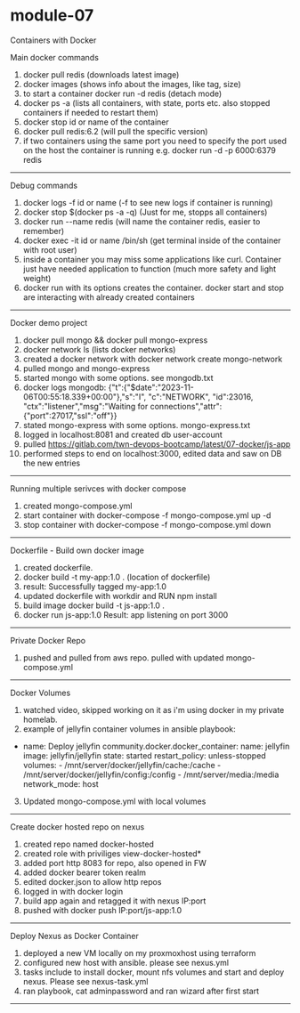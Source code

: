 # module-07
Containers with Docker


Main docker commands
1. docker pull redis (downloads latest image)
2. docker images (shows info about the images, like tag, size)
3. to start a container docker run -d redis (detach mode)
4. docker ps -a (lists all containers, with state, ports etc. also stopped containers if needed to restart them)
5. docker stop id or name of the container
6. docker pull redis:6.2 (will pull the specific version)
7. if two containers using the same port you need to specify the port used on the host the container is running e.g. docker run -d -p 6000:6379 redis

-----------------------------------------------------

Debug commands
1. docker logs -f id or name (-f to see new logs if container is running)
2. docker stop $(docker ps -a -q) (Just for me, stopps all containers)
3. docker run --name redis (will name the container redis, easier to remember)
4. docker exec -it id or name /bin/sh (get terminal inside of the container with root user)
5. inside a container you may miss some applications like curl. Container just have needed application to function (much more safety and light weight)
6. docker run with its options creates the container. docker start and stop are interacting with already created containers

--------------------------------------------------

Docker demo project
1. docker pull mongo && docker pull mongo-express
2. docker network ls (lists docker networks)
3. created a docker network with docker network create mongo-network
4. pulled mongo and mongo-express
5. started mongo with some options. see mongodb.txt
6. docker logs mongodb: {"t":{"$date":"2023-11-06T00:55:18.339+00:00"},"s":"I",  "c":"NETWORK",  "id":23016,   "ctx":"listener","msg":"Waiting for connections","attr":{"port":27017,"ssl":"off"}}
7. stated mongo-express with some options. mongo-express.txt
8. logged in localhost:8081 and created db user-account
9. pulled https://gitlab.com/twn-devops-bootcamp/latest/07-docker/js-app
10. performed steps to end on localhost:3000, edited data and saw on DB the new entries


--------------------------------------------------

Running multiple serivces with docker compose
1. created mongo-compose.yml
2. start container with docker-compose -f mongo-compose.yml up -d
3. stop container with docker-compose -f mongo-compose.yml down

--------------------------------------------------

Dockerfile - Build own docker image
1. created dockerfile.
2. docker build -t my-app:1.0 . (location of dockerfile)
3. result: Successfully tagged my-app:1.0
4. updated dockerfile with workdir and RUN npm install
5. build image docker build -t js-app:1.0 .
6. docker run js-app:1.0 Result: app listening on port 3000

--------------------------------------------------

Private Docker Repo
1. pushed and pulled from aws repo. pulled with updated mongo-compose.yml

--------------------------------------------------

Docker Volumes
1. watched video, skipped working on it as i'm using docker in my private homelab.
2. example of jellyfin container volumes in ansible playbook:
  - name: Deploy jellyfin
    community.docker.docker_container:
      name: jellyfin
      image: jellyfin/jellyfin
      state: started
      restart_policy: unless-stopped
      volumes:
        - /mnt/server/docker/jellyfin/cache:/cache
        - /mnt/server/docker/jellyfin/config:/config
        - /mnt/server/media:/media
      network_mode: host
3. Updated mongo-compose.yml with local volumes


--------------------------------------------------

Create docker hosted repo on nexus
1. created repo named docker-hosted
2. created role with priviliges view-docker-hosted*
3. added port http 8083 for repo, also opened in FW
4. added docker bearer token realm
5. edited docker.json to allow http repos
6. logged in with docker login
7. build app again and retagged it with nexus IP:port
8. pushed with docker push IP:port/js-app:1.0


--------------------------------------------------

Deploy Nexus as Docker Container
1. deployed a new VM locally on my proxmoxhost using terraform
2. configured new host with ansible. please see nexus.yml
3. tasks include to install docker, mount nfs volumes and start and deploy nexus. Please see nexus-task.yml
4. ran playbook, cat adminpassword and ran wizard after first start


--------------------------------------------------
